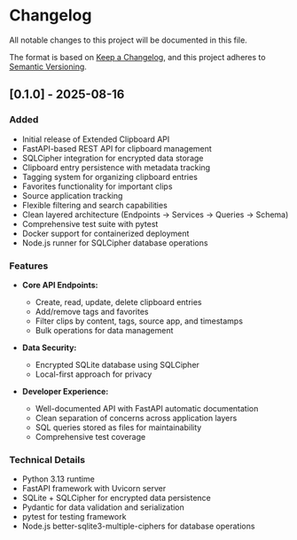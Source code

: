 # Changelog

All notable changes to this project will be documented in this file.

The format is based on [Keep a Changelog](https://keepachangelog.com/en/1.0.0/),
and this project adheres to [Semantic Versioning](https://semver.org/spec/v2.0.0.html).

## [0.1.0] - 2025-08-16

### Added

- Initial release of Extended Clipboard API
- FastAPI-based REST API for clipboard management
- SQLCipher integration for encrypted data storage
- Clipboard entry persistence with metadata tracking
- Tagging system for organizing clipboard entries
- Favorites functionality for important clips
- Source application tracking
- Flexible filtering and search capabilities
- Clean layered architecture (Endpoints → Services → Queries → Schema)
- Comprehensive test suite with pytest
- Docker support for containerized deployment
- Node.js runner for SQLCipher database operations

### Features

- **Core API Endpoints:**
  - Create, read, update, delete clipboard entries
  - Add/remove tags and favorites
  - Filter clips by content, tags, source app, and timestamps
  - Bulk operations for data management

- **Data Security:**
  - Encrypted SQLite database using SQLCipher
  - Local-first approach for privacy

- **Developer Experience:**
  - Well-documented API with FastAPI automatic documentation
  - Clean separation of concerns across application layers
  - SQL queries stored as files for maintainability
  - Comprehensive test coverage

### Technical Details

- Python 3.13 runtime
- FastAPI framework with Uvicorn server
- SQLite + SQLCipher for encrypted data persistence
- Pydantic for data validation and serialization
- pytest for testing framework
- Node.js better-sqlite3-multiple-ciphers for database operations
